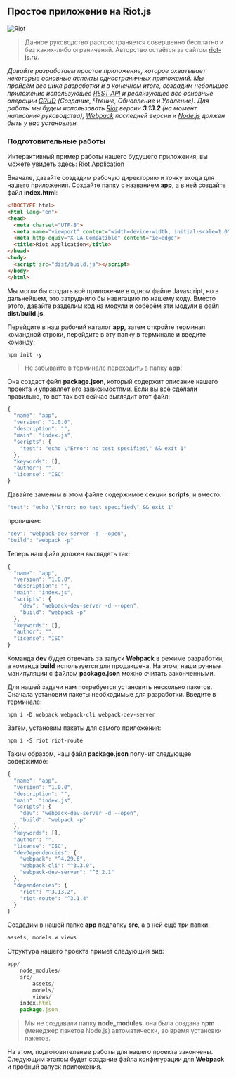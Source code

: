 ## Простое приложение на Riot.js

![Riot](https://riot.js.org/img/logo/riot120x.png)

> Данное руководство распространяется совершенно бесплатно и без каких-либо ограничений. Авторство остаётся за сайтом [riot-js.ru](http://riot-js.ru).

*Давайте разработаем простое приложение, которое охватывает некоторые основные аспекты одностраничных приложений. Мы пройдём вес цикл разработки и в конечном итоге, создадим небольшое приложение использующее [REST API](https://ru.wikipedia.org/wiki/REST) и реализующее все основные операции [CRUD](https://ru.wikipedia.org/wiki/CRUD) (Создание, Чтение, Обновление и Удаление). Для работы мы будем использовать [Riot](https://riot.js.org/) версии **3.13.2** (на момент написания руководства), [Webpack](https://webpack.js.org/) последней версии и [Node.js](https://nodejs.org/en/) должен быть у вас установлен.*

### Подготовительные работы

Интерактивный пример работы нашего будущего приложения, вы можете увидеть здесь: [Riot Application](http://272758.playcode.io/#!/list)


Вначале, давайте создадим рабочую директорию и точку входа для нашего приложения. Создайте папку с названием **app**, а в ней создайте файл **index.html**:

```html
<!DOCTYPE html>
<html lang="en">
<head>
  <meta charset="UTF-8">
  <meta name="viewport" content="width=device-width, initial-scale=1.0">
  <meta http-equiv="X-UA-Compatible" content="ie=edge">
  <title>Riot Application</title>
</head>
<body>
  <script src="dist/build.js"></script>
</body>
</html>
```

Мы могли бы создать всё приложение в одном файле Javascript, но в дальнейшем, это затруднило бы навигацию по нашему коду. Вместо этого, давайте разделим код на модули и соберём эти модули в файл **dist/build.js**.

Перейдите в наш рабочий каталог **app**, затем откройте терминал командной строки, перейдите в эту папку в терминале и введите команду:

```
npm init -y
```

> Не забывайте в терминале переходить в папку **app**!

Она создаст файл **package.json**, который содержит описание нашего проекта и управляет его зависимостями. Если вы всё сделали правильно, то вот так вот сейчас выглядит этот файл:

```js
{
  "name": "app",
  "version": "1.0.0",
  "description": "",
  "main": "index.js",
  "scripts": {
    "test": "echo \"Error: no test specified\" && exit 1"
  },
  "keywords": [],
  "author": "",
  "license": "ISC"
}
```

Давайте заменим в этом файле содержимое секции **scripts**, и вместо:
```js
"test": "echo \"Error: no test specified\" && exit 1"
```

пропишем:

```js
"dev": "webpack-dev-server -d --open",
"build": "webpack -p"
```

Теперь наш файл должен выглядеть так:

```js
{
  "name": "app",
  "version": "1.0.0",
  "description": "",
  "main": "index.js",
  "scripts": {
    "dev": "webpack-dev-server -d --open",
    "build": "webpack -p"
  },
  "keywords": [],
  "author": "",
  "license": "ISC"
}
```

Команда **dev** будет отвечать за запуск **Webpack** в режиме разработки, а команда **build** используется для продакшена. На этом, наши ручные манипуляции с файлом **package.json** можно считать законченными.

Для нашей задачи нам потребуется установить несколько пакетов. Сначала установим пакеты необходимые для разработки. Введите в терминале:

```
npm i -D webpack webpack-cli webpack-dev-server
```

Затем, установим пакеты для самого приложения:

```
npm i -S riot riot-route
```

Таким образом, наш файл **package.json** получит следующее содержимое:

```js
{
  "name": "app",
  "version": "1.0.0",
  "description": "",
  "main": "index.js",
  "scripts": {
    "dev": "webpack-dev-server -d --open",
    "build": "webpack -p"
  },
  "keywords": [],
  "author": "",
  "license": "ISC",
  "devDependencies": {
    "webpack": "^4.29.6",
    "webpack-cli": "^3.3.0",
    "webpack-dev-server": "^3.2.1"
  },
  "dependencies": {
    "riot": "^3.13.2",
    "riot-route": "^3.1.4"
  }
}
```

Создадим в нашей папке **app** подпапку **src**, а в ней ещё три папки:

```js
assets, models и views 
```

Структура нашего проекта примет следующий вид:

```js
app/
    node_modules/
    src/
        assets/
        models/
        views/
    index.html
    package.json
```

> Мы не создавали папку **node_modules**, она была создана **npm** (менеджер пакетов Node.js) автоматически, во время установки пакетов.

На этом, подготовительные работы для нашего проекта закончены. Следующим этапом будет создание файла конфигурации для **Webpack** и пробный запуск приложения.